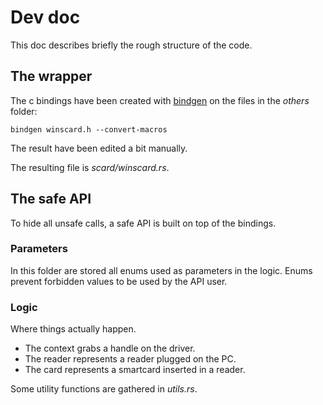 <!--
@Author: ronan
@Date:   22-12-2016
@Email:  ronan.lashermes@inria.fr
@Last modified by:   ronan
@Last modified time: 22-12-2016
-->



# Dev doc

This doc describes briefly the rough structure of the code.

## The wrapper

The c bindings have been created with [bindgen](https://github.com/Yamakaky/rust-bindgen) on the files in the *others* folder:
```
bindgen winscard.h --convert-macros
```
The result have been edited a bit manually.

The resulting file is *scard/winscard.rs*.

## The safe API

To hide all unsafe calls, a safe API is built on top of the bindings.

### Parameters

In this folder are stored all enums used as parameters in the logic.
Enums prevent forbidden values to be used by the API user.

### Logic

Where things actually happen.
- The context grabs a handle on the driver.
- The reader represents a reader plugged on the PC.
- The card represents a smartcard inserted in a reader.

Some utility functions are gathered in *utils.rs*.
